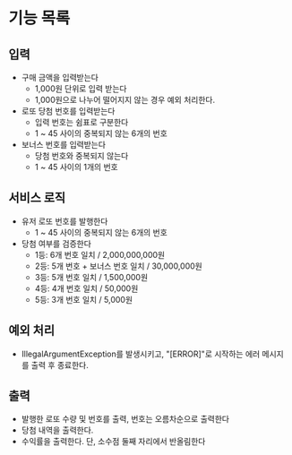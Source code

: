 # 기능 목록

## 입력

- 구매 금액을 입력받는다
    - 1,000원 단위로 입력 받는다
    - 1,000원으로 나누어 떨어지지 않는 경우 예외 처리한다.
- 로또 당첨 번호를 입력받는다
    - 입력 번호는 쉼표로 구분한다
    - 1 ~ 45 사이의 중복되지 않는 6개의 번호
- 보너스 번호를 입력받는다
    - 당첨 번호와 중복되지 않는다
    - 1 ~ 45 사이의 1개의 번호

## 서비스 로직

- 유저 로또 번호를 발행한다
    - 1 ~ 45 사이의 중복되지 않는 6개의 번호
- 당첨 여부를 검증한다
    - 1등: 6개 번호 일치 / 2,000,000,000원
    - 2등: 5개 번호 + 보너스 번호 일치 / 30,000,000원
    - 3등: 5개 번호 일치 / 1,500,000원
    - 4등: 4개 번호 일치 / 50,000원
    - 5등: 3개 번호 일치 / 5,000원

## 예외 처리

- IllegalArgumentException를 발생시키고, "[ERROR]"로 시작하는 에러 메시지를 출력 후 종료한다.

## 출력

- 발행한 로또 수량 및 번호를 출력, 번호는 오름차순으로 출력한다
- 당첨 내역을 출력한다.
- 수익률을 출력한다. 단, 소수점 둘째 자리에서 반올림한다